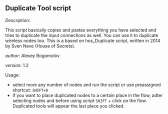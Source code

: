 ## Duplicate Tool script

_Description:_

This script basically copies and pastes everything you have selected and tries to duplicate the input connections as well. You can use it to duplicate wireless nodes too.
This is a based on hos_Duplicate script, written in 2014 by Sven Neve (House of Secrets).  



_author_: Alexey Bogomolov

_version:_ 1.2

Usage:

* select more any number of nodes and run the script or use preassigned shortcut: `SHIFT+D`
* if you want to place duplicated nodes to a certain place in the flow, adter selecting nodes and before using script `SHIFT` + click on the flow. Duplicated tools will appear the last place you clicked. 